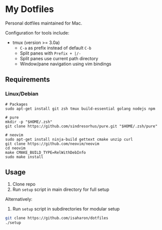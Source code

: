 # My Dotfiles

Personal dotfiles maintained for Mac.

Configuration for tools include:

* tmux (version >= 3.0a)
    * `C-a` as prefix instead of default `C-b`
    * Split panes with `Prefix + |/-`
    * Split panes use current path directory
    * Window/pane navigation using vim bindings

## Requirements

### Linux/Debian

```shell
# Packages
sudo apt-get install git zsh tmux build-essential golang nodejs npm

# pure
mkdir -p "$HOME/.zsh"
git clone https://github.com/sindresorhus/pure.git "$HOME/.zsh/pure"

# neovim
sudo apt-get install ninja-build gettext cmake unzip curl
git clone https://github.com/neovim/neovim
cd neovim
make CMAKE_BUILD_TYPE=RelWithDebInfo
sudo make install
```

## Usage

1. Clone repo
1. Run `setup` script in main directory for full setup

Alternatively:

1. Run `setup` script in subdirectories for modular setup

```bash
git clone https://github.com/isaharon/dotfiles
./setup
```

